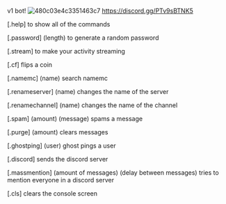 v1 bot!
![480c03e4c3351463c7](https://user-images.githubusercontent.com/106450011/171129882-756e937f-6a09-46bf-88ca-cd6e25c54076.png)
https://discord.gg/PTv9sBTNK5

[.help] to show all of the commands

[.password] (length) to generate a random password

[.stream] to make your activity streaming

[.cf] flips a coin

[.namemc] (name) search namemc

[.renameserver] (name) changes the name of the server

[.renamechannel] (name) changes the name of the channel

[.spam] (amount) (message) spams a message

[.purge] (amount) clears messages

[.ghostping] (user) ghost pings a user

[.discord] sends the discord server

[.massmention] (amount of messages) (delay between messages) tries to mention everyone in a discord server

[.cls] clears the console screen
